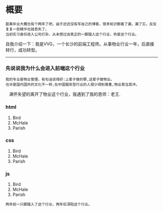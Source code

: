 # 概要
    距离毕业大概也有个两年了吧，由于迟迟没有写自己的博客，很多知识都看了漏，漏了忘，反反复复一些精华也就丢失了。
    当初实习身份进入公司打杂，从未想过会真正的一脚踏入这个行业，热爱这个行业。

自我介绍一下：我是VVG，一个长沙的前端工程师。从事物业行业一年，后直接转行，成功转型。

------
### 先说说我为什么会进入前端这个行业
    我的专业是物业管理，有句话说得好:上辈子做的孽,这辈子做物业。
    也许是国内国外的文化不一样,在中国服务型行业的人很少得到尊重,物业首当其冲。
    满怀失望的离开了物业这个行业，我遇到了我的恩师：老王.
    
   
    
### html

> 
<ol>
<li>Bird</li>
<li>McHale</li>
<li>Parish</li>
</ol>

### css

> 
<ol>
<li>Bird</li>
<li>McHale</li>
<li>Parish</li>
</ol>

### js

> 
<ol>
<li>Bird</li>
<li>McHale</li>
<li>Parish</li>
</ol>


    两年前一只脚踏入了这个行业，两年后深陷这个行业。
